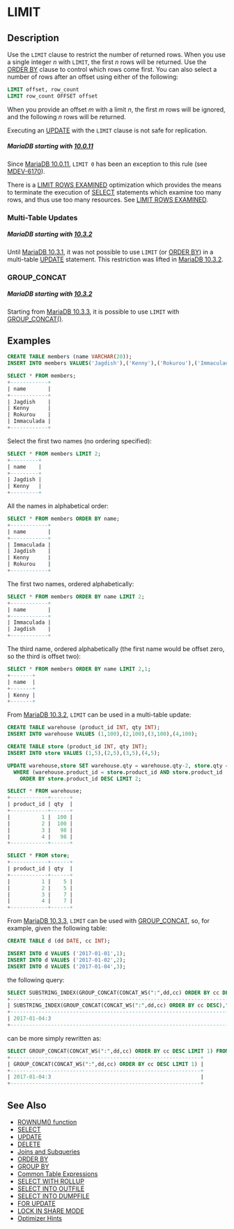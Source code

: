 # LIMIT

## Description

Use the `LIMIT` clause to restrict the number of returned rows. When you use a single
integer <em>n</em> with `LIMIT`, the first <em>n</em> rows will be returned. Use the [ORDER BY](/sql-statements-structure/sql-statements/data-manipulation/selecting-data/order-by)
clause to control which rows come first. You can also select a number of rows after an offset
using either of the following:

```sql
LIMIT offset, row_count
LIMIT row_count OFFSET offset
```

When you provide an offset <em>m</em> with a limit <em>n</em>, the first <em>m</em> rows will be ignored, and the
following <em>n</em> rows will be returned.

Executing an [UPDATE](/sql-statements-structure/sql-statements/data-manipulation/changing-deleting-data/update) with the `LIMIT` clause is not safe for replication.

##### MariaDB starting with [10.0.11](/kb/en/mariadb-10011-release-notes/)

Since [MariaDB 10.0.11](/kb/en/mariadb-10011-release-notes/), `LIMIT 0` has been an exception to this rule (see [MDEV-6170](https://jira.mariadb.org/browse/MDEV-6170)).

There is a [LIMIT ROWS EXAMINED](/replication/optimization-and-tuning/query-optimizations/limit-rows-examined) optimization which provides the
means to terminate the execution of [SELECT](/sql-statements-structure/sql-statements/data-manipulation/selecting-data/select) statements which examine too
many rows, and thus use too many resources. See [LIMIT ROWS EXAMINED](/replication/optimization-and-tuning/query-optimizations/limit-rows-examined).

### Multi-Table Updates

##### MariaDB starting with [10.3.2](/kb/en/mariadb-1032-release-notes/)

Until [MariaDB 10.3.1](/kb/en/mariadb-1031-release-notes/), it was not possible to use `LIMIT` (or [ORDER BY](/sql-statements-structure/sql-statements/data-manipulation/selecting-data/order-by)) in a multi-table [UPDATE](/sql-statements-structure/sql-statements/data-manipulation/changing-deleting-data/update) statement. This restriction was lifted in [MariaDB 10.3.2](/kb/en/mariadb-1032-release-notes/).

### GROUP_CONCAT

##### MariaDB starting with [10.3.2](/kb/en/mariadb-1032-release-notes/)

Starting from [MariaDB 10.3.3](/kb/en/mariadb-1033-release-notes/), it is possible to use `LIMIT` with [GROUP_CONCAT()](/built-in-functions/aggregate-functions/group_concat).

## Examples

```sql
CREATE TABLE members (name VARCHAR(20));
INSERT INTO members VALUES('Jagdish'),('Kenny'),('Rokurou'),('Immaculada');

SELECT * FROM members;
+------------+
| name       |
+------------+
| Jagdish    |
| Kenny      |
| Rokurou    |
| Immaculada |
+------------+
```

Select the first two names (no ordering specified):

```sql
SELECT * FROM members LIMIT 2;
+---------+
| name    |
+---------+
| Jagdish |
| Kenny   |
+---------+
```

All the names in alphabetical order:

```sql
SELECT * FROM members ORDER BY name;
+------------+
| name       |
+------------+
| Immaculada |
| Jagdish    |
| Kenny      |
| Rokurou    |
+------------+
```

The first two names, ordered alphabetically:

```sql
SELECT * FROM members ORDER BY name LIMIT 2;
+------------+
| name       |
+------------+
| Immaculada |
| Jagdish    |
+------------+
```

The third name, ordered alphabetically (the first name would be offset zero, so the third is offset two):

```sql
SELECT * FROM members ORDER BY name LIMIT 2,1;
+-------+
| name  |
+-------+
| Kenny |
+-------+
```

From [MariaDB 10.3.2](/kb/en/mariadb-1032-release-notes/), `LIMIT` can be used in a multi-table update:

```sql
CREATE TABLE warehouse (product_id INT, qty INT);
INSERT INTO warehouse VALUES (1,100),(2,100),(3,100),(4,100);

CREATE TABLE store (product_id INT, qty INT);
INSERT INTO store VALUES (1,5),(2,5),(3,5),(4,5);

UPDATE warehouse,store SET warehouse.qty = warehouse.qty-2, store.qty = store.qty+2 
  WHERE (warehouse.product_id = store.product_id AND store.product_id  >= 1) 
    ORDER BY store.product_id DESC LIMIT 2;

SELECT * FROM warehouse;
+------------+------+
| product_id | qty  |
+------------+------+
|          1 |  100 |
|          2 |  100 |
|          3 |   98 |
|          4 |   98 |
+------------+------+

SELECT * FROM store;
+------------+------+
| product_id | qty  |
+------------+------+
|          1 |    5 |
|          2 |    5 |
|          3 |    7 |
|          4 |    7 |
+------------+------+
```

From [MariaDB 10.3.3](/kb/en/mariadb-1033-release-notes/), `LIMIT` can be used with [GROUP_CONCAT](/built-in-functions/aggregate-functions/group_concat), so, for example, given the following table:

```sql
CREATE TABLE d (dd DATE, cc INT);

INSERT INTO d VALUES ('2017-01-01',1);
INSERT INTO d VALUES ('2017-01-02',2);
INSERT INTO d VALUES ('2017-01-04',3);
```

the following query:

```sql
SELECT SUBSTRING_INDEX(GROUP_CONCAT(CONCAT_WS(":",dd,cc) ORDER BY cc DESC),",",1) FROM d;
+----------------------------------------------------------------------------+
| SUBSTRING_INDEX(GROUP_CONCAT(CONCAT_WS(":",dd,cc) ORDER BY cc DESC),",",1) |
+----------------------------------------------------------------------------+
| 2017-01-04:3                                                               |
+----------------------------------------------------------------------------+
```

can be more simply rewritten as:

```sql
SELECT GROUP_CONCAT(CONCAT_WS(":",dd,cc) ORDER BY cc DESC LIMIT 1) FROM d;
+-------------------------------------------------------------+
| GROUP_CONCAT(CONCAT_WS(":",dd,cc) ORDER BY cc DESC LIMIT 1) |
+-------------------------------------------------------------+
| 2017-01-04:3                                                |
+-------------------------------------------------------------+
```

## See Also

- [ROWNUM() function](/built-in-functions/secondary-functions/information-functions/rownum)
- [SELECT](/sql-statements-structure/sql-statements/data-manipulation/selecting-data/select)
- [UPDATE](/sql-statements-structure/sql-statements/data-manipulation/changing-deleting-data/update)
- [DELETE](/sql-statements-structure/sql-statements/data-manipulation/changing-deleting-data/delete)
- [Joins and Subqueries](/sql-statements-structure/sql-statements/data-manipulation/selecting-data/joins-subqueries)
- [ORDER BY](/sql-statements-structure/sql-statements/data-manipulation/selecting-data/order-by)
- [GROUP BY](/sql-statements-structure/sql-statements/data-manipulation/selecting-data/group-by)
- [Common Table Expressions](/sql-statements-structure/sql-statements/data-manipulation/selecting-data/common-table-expressions)
- [SELECT WITH ROLLUP](/sql-statements-structure/sql-statements/data-manipulation/selecting-data/select-with-rollup)
- [SELECT INTO OUTFILE](/sql-statements-structure/sql-statements/data-manipulation/selecting-data/select-into-outfile)
- [SELECT INTO DUMPFILE](/sql-statements-structure/sql-statements/data-manipulation/selecting-data/select-into-dumpfile)
- [FOR UPDATE](/sql-statements-structure/sql-statements/data-manipulation/selecting-data/for-update)
- [LOCK IN SHARE MODE](/sql-statements-structure/sql-statements/data-manipulation/selecting-data/lock-in-share-mode)
- [Optimizer Hints](/sql-statements-structure/sql-statements/data-manipulation/selecting-data/optimizer-hints)